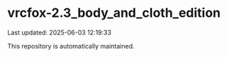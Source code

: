 # vrcfox-2.3_body_and_cloth_edition

Last updated: 2025-06-03 12:19:33

This repository is automatically maintained.
